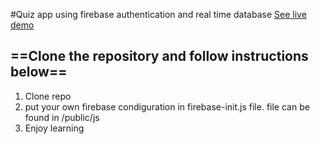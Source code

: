 #Quiz app using firebase authentication and real time database
[See live demo](https://practice-12.firebaseapp.com)
## ==Clone the repository and follow instructions below==
1. Clone repo
2. put your own firebase condiguration in firebase-init.js file. file can be found in /public/js
3. Enjoy learning